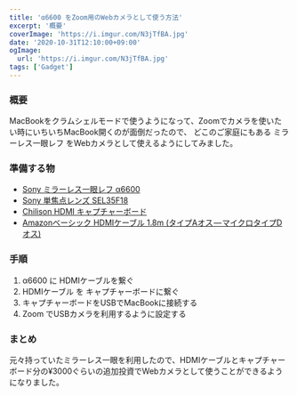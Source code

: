 ```yaml
---
title: 'α6600 をZoom用のWebカメラとして使う方法'
excerpt: '概要'
coverImage: 'https://i.imgur.com/N3jTfBA.jpg'
date: '2020-10-31T12:10:00+09:00'
ogImage:
  url: 'https://i.imgur.com/N3jTfBA.jpg'
tags: ['Gadget']
---
```


### 概要

MacBookをクラムシェルモードで使うようになって、Zoomでカメラを使いたい時にいちいちMacBook開くのが面倒だったので、 どこのご家庭にもある ミラーレス一眼レフ をWebカメラとして使えるようにしてみました。

### 準備する物

*   [Sony ミラーレス一眼レフ α6600](https://amzn.to/39bI2Gd)
*   [Sony 単焦点レンズ SEL35F18](https://amzn.to/35Qg40v)
*   [Chilison HDMI キャプチャーボード](https://amzn.to/3l0AZT2)
*   [Amazonベーシック HDMIケーブル 1.8m (タイプAオス — マイクロタイプDオス)](https://amzn.to/337mkiO)

### 手順

1.  α6600 に HDMIケーブルを繋ぐ
2.  HDMIケーブル を キャプチャーボードに繋ぐ
3.  キャプチャーボードをUSBでMacBookに接続する
4.  Zoom でUSBカメラを利用するように設定する

### まとめ

元々持っていたミラーレス一眼を利用したので、HDMIケーブルとキャプチャーボード分の¥3000ぐらいの追加投資でWebカメラとして使うことができるようになりました。